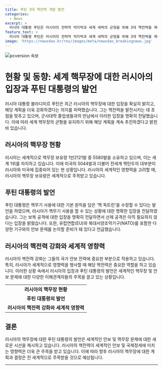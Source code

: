 ```yaml
---
title: 푸틴 3대 핵전력 개발 발언
categories:
  - News
excerpt: >
  러시아 대통령 푸틴은 러시아의 전략적 억지력과 세계 세력의 균형을 위해 3대 핵전력을 계속 개발할 것이라 밝히며, 러시아가 핵무기 사용 기본원칙을 수정할 수 있다고 발언했다. 이는 SIPRI의 보고서에 따르면 러시아가 전세계의 핵무장 국가 중 1위를 차지하고 있음을 고려할 때, 국제사회에 큰 파장을 일으키고 있다. 푸틴 대통령은 또한 다양한 안보 문제에 대해 논의할 준비가 되어 있다고 선언하며, 전략적인 시각을 제시했다.
feature_text: >
  러시아 대통령 푸틴은 러시아의 전략적 억지력과 세계 세력의 균형을 위해 3대 핵전력을 계속 개발할 것이라 밝히며, 러시아가 핵무기 사용 기본원칙을 수정할 수 있다고 발언했다. 이는 SIPRI의 보고서에 따르면 러시아가 전세계의 핵무장 국가 중 1위를 차지하고 있음을 고려할 때, 국제사회에 큰 파장을 일으키고 있다. 푸틴 대통령은 또한 다양한 안보 문제에 대해 논의할 준비가 되어 있다고 선언하며, 전략적인 시각을 제시했다.
image: 'https://newsdao.kr/res/images/meta/newsdao_breakingnews.jpg'
---
```


<p><img src="https://newsdao.kr/res/images/meta/newsdao_breakingnews.jpg" alt="pcversion 속보" /></p>

<h1>현황 및 동향: 세계 핵무장에 대한 러시아의 입장과 푸틴 대통령의 발언</h1>

<p data-ke-size="size16">러시아 대통령 블라디미르 푸틴은 최근 러시아의 핵무장에 대한 입장을 확실히 밝히고, 해당 계획을 더욱 강화하겠다는 의지를 피력했습니다. 그는 핵전력을 발전시키는 데 초점을 맞추고 있으며, 군사대학 졸업생들과의 만남에서 이러한 입장을 명확히 전달했습니다. 이에 따라 세계 핵무장의 균형을 유지하기 위해 해당 계획을 계속 추진하겠다고 밝힌 바 있습니다.</p>

<h2>러시아의 핵무장 현황</h2>

<p data-ke-size="size16">러시아는 세계적으로 핵무장 보유량 1만2121발 중 5580발을 소유하고 있으며, 이는 세계 1위를 차지하고 있습니다. 이에 미국의 5044발과 더불어 전세계 핵탄두의 대부분이 러시아와 미국에 집중되어 있는 현 상황입니다. 러시아의 세계적인 영향력을 고려할 때, 러시아의 핵무장 보유량은 세계적으로 주목받고 있습니다.</p>

<h2>푸틴 대통령의 발언</h2>

<p data-ke-size="size16">푸틴 대통령은 핵무기 사용에 대한 기본 원칙을 담은 '핵 독트린'을 수정할 수 있다는 발언을 하였으며, 러시아가 핵무기 사용을 할 수 있는 상황에 대한 명확한 입장을 전달하였습니다. 그는 보복 공격에 대한 입장을 명확히 전달하면서 선제 공격은 아직 필요하지 않다는 입장을 밝혔습니다. 또한, 유럽연합(EU)와 북대서양조약기구(NATO)를 포함한 다양한 기구와의 안보 문제를 논의할 준비가 돼 있다고 언급했습니다.</p>

<h2>러시아의 핵전력 강화와 세계적 영향력</h2>

<p data-ke-size="size16">러시아의 핵전력 강화는 그들의 국가 안보 전략에 중요한 부분으로 작용하고 있습니다. 특히, 러시아가 세계적으로 영향력을 행사할 때 해당 핵전력은 중요한 역할을 하고 있습니다. 이러한 상황 속에서 러시아의 입장과 푸틴 대통령의 발언은 세계적인 핵무장 및 안보 문제에 대한 다양한 이해관계자들의 주목을 끌고 있는 상황입니다.</p>

<table>
  <tbody>
    <tr>
      <td style="text-align: center; height: 17px;"><b>러시아의 핵무장 현황</b></td>
    </tr>
    <tr>
      <td style="text-align: center; height: 17px;"><b>푸틴 대통령의 발언</b></td>
    </tr>
    <tr>
      <td style="text-align: center; height: 17px;"><b>러시아의 핵전력 강화와 세계적 영향력</b></td>
    </tr>
  </tbody>
</table>

<h2>결론</h2>

<p data-ke-size="size16">러시아의 핵무장에 대한 푸틴 대통령의 발언은 세계적인 안보 및 핵무장 문제에 대한 새로운 시선을 제시하고 있습니다. 러시아의 핵전력이 세계적인 안보 및 국제정세에 미치는 영향력은 더욱 큰 주목을 받고 있습니다. 이에 따라 향후 러시아의 핵무장에 대한 계획과 결정은 전 세계적으로 주목받을 것으로 예상됩니다.</p>

<hr>

<p data-ke-size="size16">&nbsp;</p>

